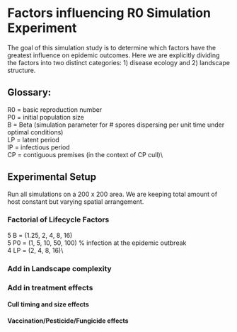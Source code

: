 # Factors influencing R0 Simulation Experiment
The goal of this simulation study is to determine which factors have the greatest influence on epidemic outcomes. Here we are explicitly dividing the factors into two distinct categories: 1) disease ecology and 2) landscape structure.

## Glossary:
R0 = basic reproduction number\
P0 = initial population size\
B = Beta (simulation parameter for # spores dispersing per unit time under optimal conditions)\
LP = latent period\
IP = infectious period\
CP = contiguous premises (in the context of CP cull)\

## Experimental Setup

Run all simulations on a 200 x 200 area. We are keeping total amount of host constant but varying spatial arrangement.

### Factorial of Lifecycle Factors
5 B = (1.25, 2, 4, 8, 16)\
5 P0 = (1, 5, 10, 50, 100) % infection at the epidemic outbreak\
4 LP = (2, 4, 8, 16)\


### Add in Landscape complexity

### Add in treatment effects
#### Cull timing and size effects

#### Vaccination/Pesticide/Fungicide effects
